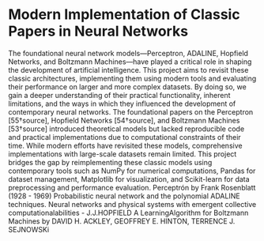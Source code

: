# Modern Implementation of Classic Papers in Neural Networks
The foundational neural network models—Perceptron, ADALINE, Hopfield Networks, and Boltzmann Machines—have played a critical role in shaping the development of artificial intelligence. This project aims to revisit these classic architectures, implementing them using modern tools and evaluating their performance on larger and more complex datasets. By doing so, we gain a deeper understanding of their practical functionality, inherent limitations, and the ways in which they influenced the development of contemporary neural networks.
The foundational papers on the Perceptron [55†source], Hopfield Networks [54†source], and Boltzmann Machines [53†source] introduced theoretical models but lacked reproducible code and practical implementations due to computational constraints of their time. While modern efforts have revisited these models, comprehensive implementations with large-scale datasets remain limited. This project bridges the gap by reimplementing these classic models using contemporary tools such as NumPy for numerical computations, Pandas for dataset management, Matplotlib for visualization, and Scikit-learn for data preprocessing and performance evaluation.
Perceptrón by Frank Rosenblatt (1928 - 1969)
Probabilistic neural network and the polynomial ADALINE techniques.
Neural networks and physical systems with emergent collective computationalabilities - J.J.HOPFIELD
A LearningAlgorithm for Boltzmann Machines by  DAVID H. ACKLEY,  GEOFFREY E. HINTON, TERRENCE J. SEJNOWSKi
